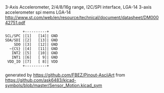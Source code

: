 3-Axis Accelerometer, 2/4/8/16g range, I2C/SPI interface, LGA-14
3-axis accelerometer spi mems LGA-14
http://www.st.com/web/en/resource/technical/document/datasheet/DM00042751.pdf


	        +----------+
	SCL/SPC |[1]   [14]| GND
	SDA/SDI |[2]   [13]| GND
	    SDO |[3]   [12]| GND
	  ~{CS} |[4]   [11]| GND
	   INT2 |[5]   [10]| GND
	   INT1 |[6]   [ 9]| GND
	 VDD_IO |[7]   [ 8]| VDD
	        +----------+


generated by https://github.com/FBEZ/Pinout-AsciiArt from https://github.com/ask6483/kicad-symbols/blob/master/Sensor_Motion.kicad_sym